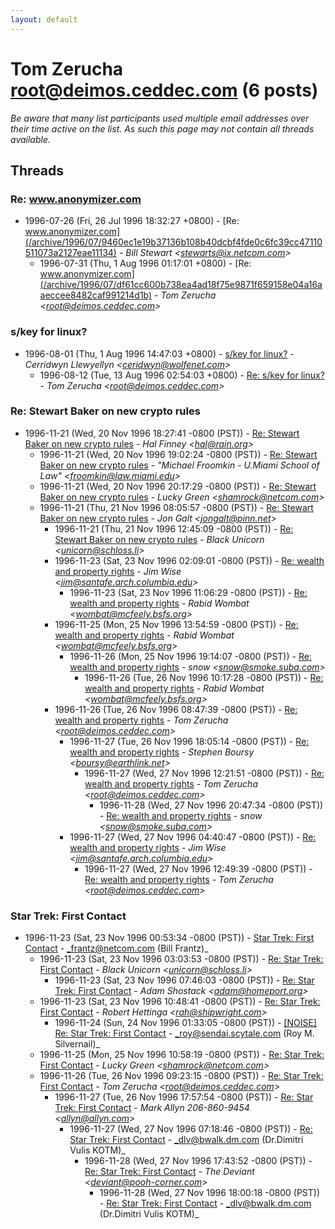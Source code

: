 ```yaml
---
layout: default
---
```


# Tom Zerucha <root@deimos.ceddec.com> (6 posts)

_Be aware that many list participants used multiple email addresses over their time active on the list. As such this page may not contain all threads available._

## Threads

### Re: www.anonymizer.com
+ 1996-07-26 (Fri, 26 Jul 1996 18:32:27 +0800) - [Re: www.anonymizer.com](/archive/1996/07/9460ec1e19b37136b108b40dcbf4fde0c6fc39cc47110511073a2127eae11134) - _Bill Stewart \<stewarts@ix.netcom.com\>_
  + 1996-07-31 (Thu, 1 Aug 1996 01:17:01 +0800) - [Re: www.anonymizer.com](/archive/1996/07/df61cc600b738ea4ad18f75e9871f659158e04a16aaeccee8482caf991214d1b) - _Tom Zerucha \<root@deimos.ceddec.com\>_

### s/key for linux?
+ 1996-08-01 (Thu, 1 Aug 1996 14:47:03 +0800) - [s/key for linux?](/archive/1996/08/b501fbd7288f45e97633b1082cded65bf0295cc72d3d96f87ab94f208939bf87) - _Cerridwyn Llewyellyn \<ceridwyn@wolfenet.com\>_
  + 1996-08-12 (Tue, 13 Aug 1996 02:54:03 +0800) - [Re: s/key for linux?](/archive/1996/08/fadd8e879f96a94806181106ef59805018c82ff608bd0dfc486b9ca1d58d23a5) - _Tom Zerucha \<root@deimos.ceddec.com\>_

### Re: Stewart Baker on new crypto rules
+ 1996-11-21 (Wed, 20 Nov 1996 18:27:41 -0800 (PST)) - [Re: Stewart Baker on new crypto rules](/archive/1996/11/41aa2facbca78a157a6b2aba4c444363a026e9eea3a74cf7d376eba7a67072e7) - _Hal Finney \<hal@rain.org\>_
  + 1996-11-21 (Wed, 20 Nov 1996 19:02:24 -0800 (PST)) - [Re: Stewart Baker on new crypto rules](/archive/1996/11/ba9e1a7c8abc06e77868c69a127fbcdccc7907c4f67c3ffbb2edc3ea8c36afec) - _"Michael Froomkin - U.Miami School of Law" \<froomkin@law.miami.edu\>_
  + 1996-11-21 (Wed, 20 Nov 1996 20:17:29 -0800 (PST)) - [Re: Stewart Baker on new crypto rules](/archive/1996/11/ce6abb321d14995c4c4fc5468df3ace6ab137ae276c8931b406f42692933df9a) - _Lucky Green \<shamrock@netcom.com\>_
  + 1996-11-21 (Thu, 21 Nov 1996 08:05:57 -0800 (PST)) - [Re: Stewart Baker on new crypto rules](/archive/1996/11/0f68806ada87a8c15f26de21e09038c556a7e4c2a75a1981bbe4c95253d3c7fb) - _Jon Galt \<jongalt@pinn.net\>_
    + 1996-11-21 (Thu, 21 Nov 1996 12:45:09 -0800 (PST)) - [Re: Stewart Baker on new crypto rules](/archive/1996/11/8efc9ebf415a9f9f7bb5ef911005a6d1c04e8e537644e559a1232b49efbce1c5) - _Black Unicorn \<unicorn@schloss.li\>_
    + 1996-11-23 (Sat, 23 Nov 1996 02:09:01 -0800 (PST)) - [Re: wealth and property rights](/archive/1996/11/a90d5d9cba9c8ccd99e6c36d4425c91ef45a629b56b7016d693d929062effaa2) - _Jim Wise \<jim@santafe.arch.columbia.edu\>_
      + 1996-11-23 (Sat, 23 Nov 1996 11:06:29 -0800 (PST)) - [Re: wealth and property rights](/archive/1996/11/f2678c87999144a3c0b0a73c8ec1eb7da285f08dc006af04d457acb3299f103a) - _Rabid Wombat \<wombat@mcfeely.bsfs.org\>_
    + 1996-11-25 (Mon, 25 Nov 1996 13:54:59 -0800 (PST)) - [Re: wealth and property rights](/archive/1996/11/5a129165cca676b6e6dab8a6c85523f8c49cbf9c6544634f4d6fd40f657b3b26) - _Rabid Wombat \<wombat@mcfeely.bsfs.org\>_
      + 1996-11-26 (Mon, 25 Nov 1996 19:14:07 -0800 (PST)) - [Re: wealth and property rights](/archive/1996/11/a8737144e08393eccbe47bbf06ef46f9e65098d8ccca9ef5a1871710b3cd3c34) - _snow \<snow@smoke.suba.com\>_
        + 1996-11-26 (Tue, 26 Nov 1996 10:17:28 -0800 (PST)) - [Re: wealth and property rights](/archive/1996/11/3a4669a15efee6833b4797d08fb0ea9950a3000ae3910dc4f16193df842fcd0d) - _Rabid Wombat \<wombat@mcfeely.bsfs.org\>_
    + 1996-11-26 (Tue, 26 Nov 1996 08:47:39 -0800 (PST)) - [Re: wealth and property rights](/archive/1996/11/93fc98a1ee917d295a41a6c2a08fcd2a7f7240ec17459fee5f81a1273cfd01be) - _Tom Zerucha \<root@deimos.ceddec.com\>_
      + 1996-11-27 (Tue, 26 Nov 1996 18:05:14 -0800 (PST)) - [Re: wealth and property rights](/archive/1996/11/3dd7a9c882764d0c7cb868ca8a41c4170a087e477dfa5c8d2e99a59642e02d6e) - _Stephen Boursy \<boursy@earthlink.net\>_
        + 1996-11-27 (Wed, 27 Nov 1996 12:21:51 -0800 (PST)) - [Re: wealth and property rights](/archive/1996/11/0cebb56194cbdcf5906005e34619eb9bff4a10845632466c531abf350e21a9c7) - _Tom Zerucha \<root@deimos.ceddec.com\>_
          + 1996-11-28 (Wed, 27 Nov 1996 20:47:34 -0800 (PST)) - [Re: wealth and property rights](/archive/1996/11/2647018a0128eb63368e33ac78f3d8d954c01ff19de8776d11748c91b637833b) - _snow \<snow@smoke.suba.com\>_
      + 1996-11-27 (Wed, 27 Nov 1996 04:40:47 -0800 (PST)) - [Re: wealth and property rights](/archive/1996/11/e7535afe590c4a7e099dd40b202dc498e5a791573b20b2a304c3ad67cf806044) - _Jim Wise \<jim@santafe.arch.columbia.edu\>_
        + 1996-11-27 (Wed, 27 Nov 1996 12:49:39 -0800 (PST)) - [Re: wealth and property rights](/archive/1996/11/3cfaed64f0d5b3dd51423397e42afd360ab4be57af4720df8fa85a6c70ec4c6f) - _Tom Zerucha \<root@deimos.ceddec.com\>_

### Star Trek: First Contact
+ 1996-11-23 (Sat, 23 Nov 1996 00:53:34 -0800 (PST)) - [Star Trek: First Contact](/archive/1996/11/c7f0106cfc6fef18e0231c7b03aabf18557a1c129de4526dfbc591e16856576c) - _frantz@netcom.com (Bill Frantz)_
  + 1996-11-23 (Sat, 23 Nov 1996 03:03:53 -0800 (PST)) - [Re: Star Trek: First Contact](/archive/1996/11/11a69fcb12846e7eb86a62bd44f8b781ed42dd06e63068ddeef9b5084edda5a2) - _Black Unicorn \<unicorn@schloss.li\>_
    + 1996-11-23 (Sat, 23 Nov 1996 07:46:03 -0800 (PST)) - [Re: Star Trek: First Contact](/archive/1996/11/f294df1f07746c8f473b8a45cd9b20b58a2b0561668c97c9b035b0f1cde0545a) - _Adam Shostack \<adam@homeport.org\>_
  + 1996-11-23 (Sat, 23 Nov 1996 10:48:41 -0800 (PST)) - [Re: Star Trek: First Contact](/archive/1996/11/1f2a6e9bc1ac2b1395b56718a2bddb12407127e3ec26b66ce1b6bb493c8703c7) - _Robert Hettinga \<rah@shipwright.com\>_
    + 1996-11-24 (Sun, 24 Nov 1996 01:33:05 -0800 (PST)) - [[NOISE] Re: Star Trek: First Contact](/archive/1996/11/30b99b2e331dc3dcacee6394fcc05d40f5c58f69180ee43845e19e695ffeb069) - _roy@sendai.scytale.com (Roy M. Silvernail)_
  + 1996-11-25 (Mon, 25 Nov 1996 10:58:19 -0800 (PST)) - [Re: Star Trek: First Contact](/archive/1996/11/aceaf4b917a7f00373e7140d31640ff21d0a21ab04dc799ae9f80f19588f31a1) - _Lucky Green \<shamrock@netcom.com\>_
  + 1996-11-26 (Tue, 26 Nov 1996 09:23:15 -0800 (PST)) - [Re: Star Trek: First Contact](/archive/1996/11/5841bcda136ac0f7eabd33d6de7fd55a65be5078f064f9e9e8923f40bb35fba0) - _Tom Zerucha \<root@deimos.ceddec.com\>_
    + 1996-11-27 (Tue, 26 Nov 1996 17:57:54 -0800 (PST)) - [Re: Star Trek: First Contact](/archive/1996/11/b65753cbd45a1e2cc2b44b74104662a7c1b629c76d4a91b148ee87126560666c) - _Mark Allyn 206-860-9454 \<allyn@allyn.com\>_
      + 1996-11-27 (Wed, 27 Nov 1996 07:18:46 -0800 (PST)) - [Re: Star Trek: First Contact](/archive/1996/11/7fa6fe4db09a0537d864f0616c207484178922045c928246ca575c92c02928e4) - _dlv@bwalk.dm.com (Dr.Dimitri Vulis KOTM)_
        + 1996-11-28 (Wed, 27 Nov 1996 17:43:52 -0800 (PST)) - [Re: Star Trek: First Contact](/archive/1996/11/9bb1bdb2cb2de28a2d50df86bc256ae326e2d791a2389994a23f9c64e5b53318) - _The Deviant \<deviant@pooh-corner.com\>_
          + 1996-11-28 (Wed, 27 Nov 1996 18:00:18 -0800 (PST)) - [Re: Star Trek: First Contact](/archive/1996/11/3076932d820b29f6d45329bb615dc61e1b985cffccdccce54cd3d45c36e97dee) - _dlv@bwalk.dm.com (Dr.Dimitri Vulis KOTM)_

